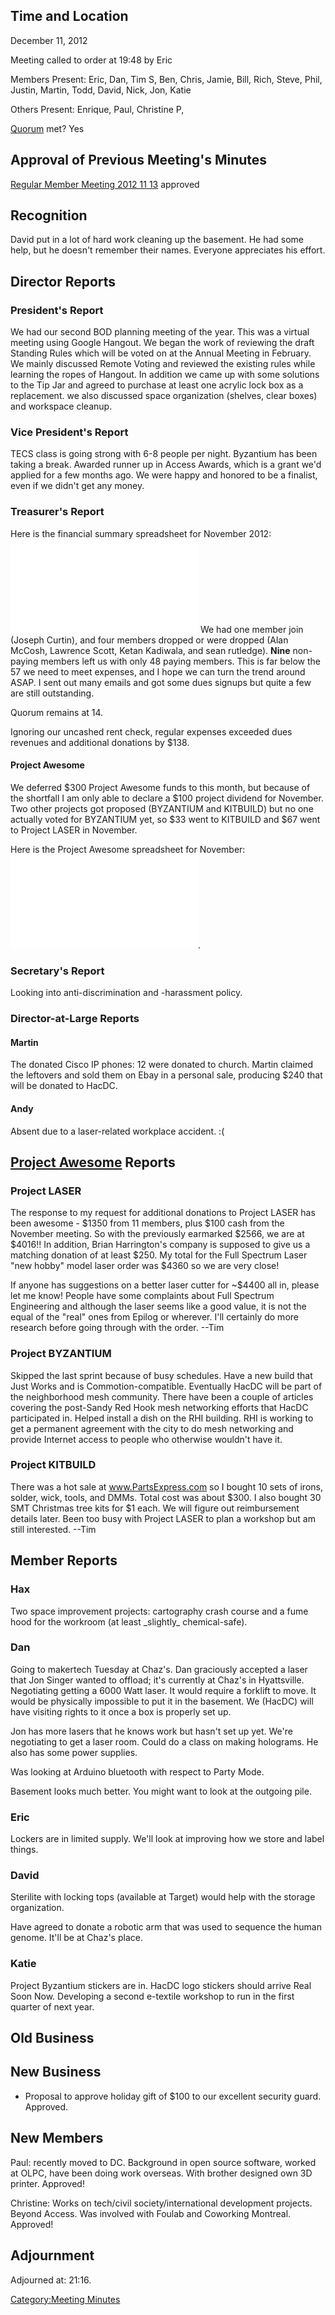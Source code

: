## Time and Location

December 11, 2012

Meeting called to order at 19:48 by Eric

Members Present: Eric, Dan, Tim S, Ben, Chris, Jamie, Bill, Rich, Steve,
Phil, Justin, Martin, Todd, David, Nick, Jon, Katie

Others Present: Enrique, Paul, Christine P,

[Quorum](Quorum) met? Yes

## Approval of Previous Meeting's Minutes

[Regular Member Meeting 2012 11
13](Regular_Member_Meeting_2012_11_13) approved

## Recognition

David put in a lot of hard work cleaning up the basement. He had some
help, but he doesn't remember their names. Everyone appreciates his
effort.

## Director Reports

### President's Report

We had our second BOD planning meeting of the year. This was a virtual
meeting using Google Hangout. We began the work of reviewing the draft
Standing Rules which will be voted on at the Annual Meeting in February.
We mainly discussed Remote Voting and reviewed the existing rules while
learning the ropes of Hangout. In addition we came up with some
solutions to the Tip Jar and agreed to purchase at least one acrylic
lock box as a replacement. we also discussed space organization
(shelves, clear boxes) and workspace cleanup.

### Vice President's Report

TECS class is going strong with 6-8 people per night. Byzantium has been
taking a break. Awarded runner up in Access Awards, which is a grant
we'd applied for a few months ago. We were happy and honored to be a
finalist, even if we didn't get any money.

### Treasurer's Report

Here is the financial summary spreadsheet for November 2012:
![](HacDC_Financials_2012_11.pdf "HacDC_Financials_2012_11.pdf") We had
one member join (Joseph Curtin), and four members dropped or were
dropped (Alan McCosh, Lawrence Scott, Ketan Kadiwala, and sean
rutledge). **Nine** non-paying members left us with only 48 paying
members. This is far below the 57 we need to meet expenses, and I hope
we can turn the trend around ASAP. I sent out many emails and got some
dues signups but quite a few are still outstanding.

Quorum remains at 14.

Ignoring our uncashed rent check, regular expenses exceeded dues
revenues and additional donations by \$138.

#### Project Awesome

We deferred \$300 Project Awesome funds to this month, but because of
the shortfall I am only able to declare a \$100 project dividend for
November. Two other projects got proposed (BYZANTIUM and KITBUILD) but
no one actually voted for BYZANTIUM yet, so \$33 went to KITBUILD and
\$67 went to Project LASER in November.

Here is the Project Awesome spreadsheet for November:
![](HacDC_PA_Projects-2012_11.pdf "HacDC_PA_Projects-2012_11.pdf").

### Secretary's Report

Looking into anti-discrimination and -harassment policy.

### Director-at-Large Reports

#### Martin

The donated Cisco IP phones: 12 were donated to church. Martin claimed
the leftovers and sold them on Ebay in a personal sale, producing \$240
that will be donated to HacDC.

#### Andy

Absent due to a laser-related workplace accident. :(

## [Project Awesome](:Category:Project_Awesome) Reports

### Project LASER

The response to my request for additional donations to Project LASER has
been awesome - \$1350 from 11 members, plus \$100 cash from the November
meeting. So with the previously earmarked \$2566, we are at \$4016!! In
addition, Brian Harrington's company is supposed to give us a matching
donation of at least \$250. My total for the Full Spectrum Laser "new
hobby" model laser order was \$4360 so we are very close!

If anyone has suggestions on a better laser cutter for \~\$4400 all in,
please let me know! People have some complaints about Full Spectrum
Engineering and although the laser seems like a good value, it is not
the equal of the "real" ones from Epilog or wherever. I'll certainly do
more research before going through with the order. --Tim

### Project BYZANTIUM

Skipped the last sprint because of busy schedules. Have a new build that
Just Works and is Commotion-compatible. Eventually HacDC will be part of
the neighborhood mesh community. There have been a couple of articles
covering the post-Sandy Red Hook mesh networking efforts that HacDC
participated in. Helped install a dish on the RHI building. RHI is
working to get a permanent agreement with the city to do mesh networking
and provide Internet access to people who otherwise wouldn't have it.

### Project KITBUILD

There was a hot sale at www.PartsExpress.com so I bought 10 sets of
irons, solder, wick, tools, and DMMs. Total cost was about \$300. I also
bought 30 SMT Christmas tree kits for \$1 each. We will figure out
reimbursement details later. Been too busy with Project LASER to plan a
workshop but am still interested. --Tim

## Member Reports

### Hax

Two space improvement projects: cartography crash course and a fume hood
for the workroom (at least \_slightly\_ chemical-safe).

### Dan

Going to makertech Tuesday at Chaz's. Dan graciously accepted a laser
that Jon Singer wanted to offload; it's currently at Chaz's in
Hyattsville. Negotiating getting a 6000 Watt laser. It would require a
forklift to move. It would be physically impossible to put it in the
basement. We (HacDC) will have visiting rights to it once a box is
properly set up.

Jon has more lasers that he knows work but hasn't set up yet. We're
negotiating to get a laser room. Could do a class on making holograms.
He also has some power supplies.

Was looking at Arduino bluetooth with respect to Party Mode.

Basement looks much better. You might want to look at the outgoing pile.

### Eric

Lockers are in limited supply. We'll look at improving how we store and
label things.

### David

Sterilite with locking tops (available at Target) would help with the
storage organization.

Have agreed to donate a robotic arm that was used to sequence the human
genome. It'll be at Chaz's place.

### Katie

Project Byzantium stickers are in. HacDC logo stickers should arrive
Real Soon Now. Developing a second e-textile workshop to run in the
first quarter of next year.

## Old Business

## New Business

-   Proposal to approve holiday gift of \$100 to our excellent security
    guard. Approved.

## New Members

Paul: recently moved to DC. Background in open source software, worked
at OLPC, have been doing work overseas. With brother designed own 3D
printer. Approved!

Christine: Works on tech/civil society/international development
projects. Beyond Access. Was involved with Foulab and Coworking
Montreal. Approved!

## Adjournment

Adjourned at: 21:16.

[Category:Meeting Minutes](Category:Meeting_Minutes)
